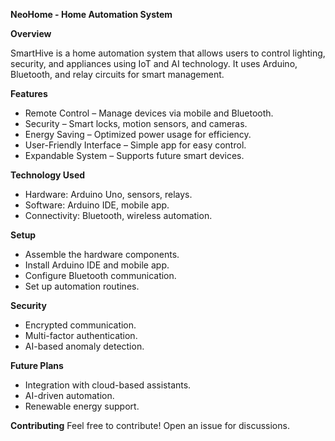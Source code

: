 **NeoHome - Home Automation System**

**Overview**

SmartHive is a home automation system that allows users to control lighting, security, and appliances using IoT and AI technology. It uses Arduino, Bluetooth, and relay circuits for smart management.

**Features**
- Remote Control – Manage devices via mobile and Bluetooth.
- Security – Smart locks, motion sensors, and cameras.
- Energy Saving – Optimized power usage for efficiency.
- User-Friendly Interface – Simple app for easy control.
- Expandable System – Supports future smart devices.
  
**Technology Used**
- Hardware: Arduino Uno, sensors, relays.
- Software: Arduino IDE, mobile app.
- Connectivity: Bluetooth, wireless automation.
  
**Setup**
- Assemble the hardware components.
- Install Arduino IDE and mobile app.
- Configure Bluetooth communication.
- Set up automation routines.
  
**Security**
- Encrypted communication.
- Multi-factor authentication.
- AI-based anomaly detection.
  
**Future Plans**
- Integration with cloud-based assistants.
- AI-driven automation.
- Renewable energy support.
  
**Contributing**
Feel free to contribute! Open an issue for discussions.

